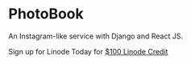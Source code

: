 # PhotoBook

An Instagram-like service with Django and React JS.

<p>Sign up for Linode Today for <a href="https://www.linode.com/?r=e3104a30f05cc67a5005ba8c61e22122cf208549" target="_blank">$100 Linode Credit</a></p>
